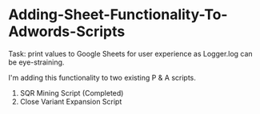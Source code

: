 # Adding-Sheet-Functionality-To-Adwords-Scripts

Task: print values to Google Sheets for user experience as Logger.log can be eye-straining.

I'm adding this functionality to two existing P & A scripts. 
1. SQR Mining Script (Completed)
2. Close Variant Expansion Script

